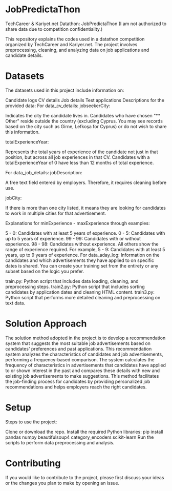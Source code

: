 # JobPredictaThon
TechCareer &amp; Kariyet.net Datathon: JobPredictaThon
(I am not authorized to share data due to competition confidentiality.)

This repository explains the codes used in a datathon competition organized by TechCareer and Kariyer.net. The project involves preprocessing, cleaning, and analyzing data on job applications and candidate details.

# Datasets

The datasets used in this project include information on:

Candidate logs
CV details
Job details
Test applications
Descriptions for the provided data:
For data_cv_details:
jobseekerCity:

Indicates the city the candidate lives in. Candidates who have chosen "** Other" reside outside the country (excluding Cyprus. You may see records based on the city such as Girne, Lefkoşa for Cyprus) or do not wish to share this information.

totalExperienceYear:

Represents the total years of experience of the candidate not just in that position, but across all job experiences in that CV. Candidates with a totalExperienceYear of 0 have less than 12 months of total experience.

For data_job_details:
jobDescription:

A free text field entered by employers. Therefore, it requires cleaning before use.

jobCity:

If there is more than one city listed, it means they are looking for candidates to work in multiple cities for that advertisement.

Explanations for minExperience - maxExperience through examples:

5 - 0: Candidates with at least 5 years of experience.
0 - 5: Candidates with up to 5 years of experience.
99 - 99: Candidates with or without experience.
98 - 98: Candidates without experience.
All others show the range of experience required.
For example, 5 - 9: Candidates with at least 5 years, up to 9 years of experience.
For data_aday_log:
Information on the candidates and which advertisements they have applied to on specific dates is shared. You can create your training set from the entirety or any subset based on the logic you prefer.

train.py: Python script that includes data loading, cleaning, and preprocessing steps.
train2.py: Python script that includes sorting candidates by application dates and cleaning HTML content.
train3.py: Python script that performs more detailed cleaning and preprocessing on text data.

# Solution Approach

The solution method adopted in the project is to develop a recommendation system that suggests the most suitable job advertisements based on candidates' preferences and past applications. This recommendation system analyzes the characteristics of candidates and job advertisements, performing a frequency-based comparison. The system calculates the frequency of characteristics in advertisements that candidates have applied to or shown interest in the past and compares these details with new and existing job advertisements to make suggestions. This method facilitates the job-finding process for candidates by providing personalized job recommendations and helps employers reach the right candidates.

# Setup

Steps to use the project:

Clone or download the repo.
Install the required Python libraries:
pip install pandas numpy beautifulsoup4 category_encoders scikit-learn
Run the scripts to perform data preprocessing and analysis.

# Contributing
If you would like to contribute to the project, please first discuss your ideas or the changes you plan to make by opening an issue.
